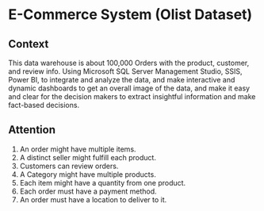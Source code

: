 # E-Commerce System (Olist Dataset)

## Context
This data warehouse is about 100,000 Orders with the product, customer, and review info.
Using Microsoft SQL Server Management Studio, SSIS, Power BI, to integrate and analyze
the data, and make interactive and dynamic dashboards to get an overall image of the
data, and make it easy and clear for the decision makers to extract insightful information
and make fact-based decisions.

## Attention
1. An order might have multiple items.
2. A distinct seller might fulfill each product.
3. Customers can review orders.
4. A Category might have multiple products.
5. Each item might have a quantity from one product.
6. Each order must have a payment method.
7. An order must have a location to deliver to it.

